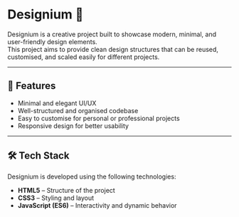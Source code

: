 # Designium 🎨  

Designium is a creative project built to showcase modern, minimal, and user-friendly design elements.  
This project aims to provide clean design structures that can be reused, customised, and scaled easily for different projects.  

---

## 🚀 Features  
- Minimal and elegant UI/UX  
- Well-structured and organised codebase  
- Easy to customise for personal or professional projects  
- Responsive design for better usability  

---

## 🛠️ Tech Stack  
Designium is developed using the following technologies:  
- **HTML5** – Structure of the project  
- **CSS3** – Styling and layout  
- **JavaScript (ES6)** – Interactivity and dynamic behavior 
